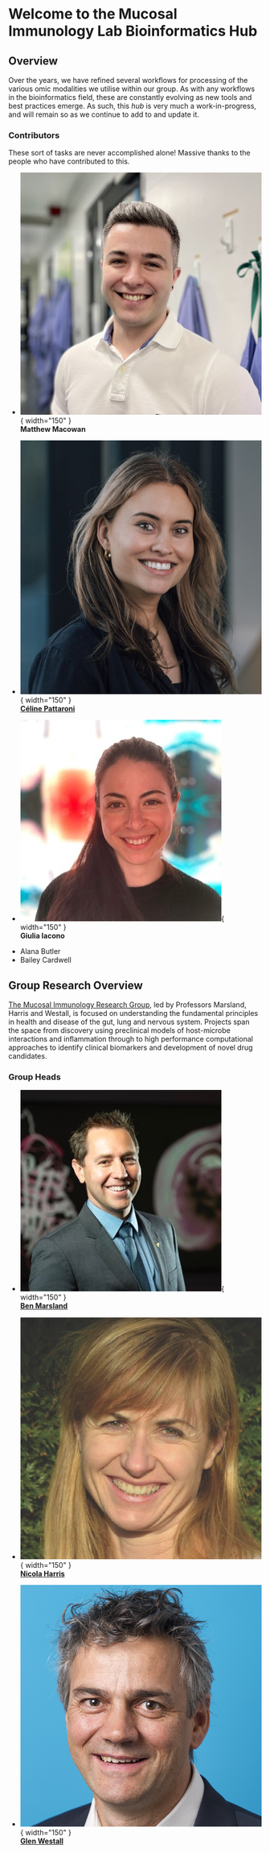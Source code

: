 # Welcome to the Mucosal Immunology Lab Bioinformatics Hub

## Overview

Over the years, we have refined several workflows for processing of the various omic modalities we utilise within our group.
As with any workflows in the bioinformatics field, these are constantly evolving as new tools and best practices emerge.
As such, this *hub* is very much a work-in-progress, and will remain so as we continue to add to and update it.

### Contributors

These sort of tasks are never accomplished alone! Massive thanks to the people who have contributed to this.

<div class="grid cards" markdown>

-   ![Matthew Macowan](assets/Contributors/matthew_macowan.png){ width="150" }  
    **Matthew Macowan**

-   ![Céline Pattaroni](assets/Contributors/celine_pattaroni.jpeg){ width="150" }  
    [**Céline Pattaroni**](https://research.monash.edu/en/persons/celine-pattaroni)

-   ![Giulia Iacono](assets/Contributors/giulia_iacono.jpg){ width="150" }  
    **Giulia Iacono**

</div>

* Alana Butler
* Bailey Cardwell

## Group Research Overview

[The Mucosal Immunology Research Group](https://www.monash.edu/medicine/translational/immunology/research/mucosal-immunology-research-group), led by Professors Marsland, Harris and Westall, is focused on understanding the fundamental principles in health and disease of the gut, lung and nervous system. Projects span the space from discovery using preclinical models of host-microbe interactions and inflammation through to high performance computational approaches to identify clinical biomarkers and development of novel drug candidates.

### Group Heads

<div class="grid cards" markdown>

-   ![Ben Marsland](assets/Contributors/ben_marsland.jpg){ width="150" }  
    [**Ben Marsland**](https://research.monash.edu/en/persons/benjamin-marsland)

-   ![Nicola Harris](assets/Contributors/nicola_harris.png){ width="150" }  
    [**Nicola Harris**](https://research.monash.edu/en/persons/nicola-harris)

-   ![Glen Westall](assets/Contributors/glen_westall.png){ width="150" }  
    [**Glen Westall**](https://research.monash.edu/en/persons/glen-westall)

</div>